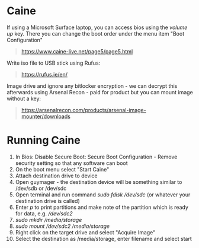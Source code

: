 # Caine

If using a Microsoft Surface laptop, you can access bios using the *volume up* key. There you can change the boot order under the menu item "Boot Configuration"

> https://www.caine-live.net/page5/page5.html

Write iso file to USB stick using Rufus:
> https://rufus.ie/en/

Image drive and ignore any bitlocker encryption - we can decrypt this afterwards using Arsenal Recon - paid for product but you can mount image without a key:
> https://arsenalrecon.com/products/arsenal-image-mounter/downloads

# Running Caine

1) In Bios: Disable Secure Boot: Secure Boot Configuration - Remove security setting so that any software can boot
2) On the boot menu select "Start Caine"
3) Attach destination drive to device
4) Open guymager - the destination device will be something similar to /dev/sdb or /dev/sdc
5) Open terminal and run command *sudo fdisk /dev/sdc* (or whatever your destination drive is called)
6) Enter *p* to print partitions and make note of the partition which is ready for data, e.g. */dev/sdc2*
7) *sudo mkdir /media/storage*
8) *sudo mount /dev/sdc2 /media/storage* 
9) Right click on the target drive and select "Acquire Image"
10) Select the destination as /media/storage, enter filename and select start


